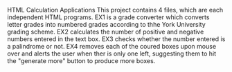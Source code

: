 HTML Calculation Applications
This project contains 4 files, which are each independent HTML programs. EX1 is a grade converter which converts letter grades into numbered grades according to thhe York University grading scheme. EX2 calculates the number of positive and negative numbers entered in the text box. EX3 checks whether the number entered is a palindrome or not. EX4 removes each of the coured boxes upon mouse over and alerts the user when ther is only one left, suggesting them to hit the "generate more" button to produce more boxes. 
